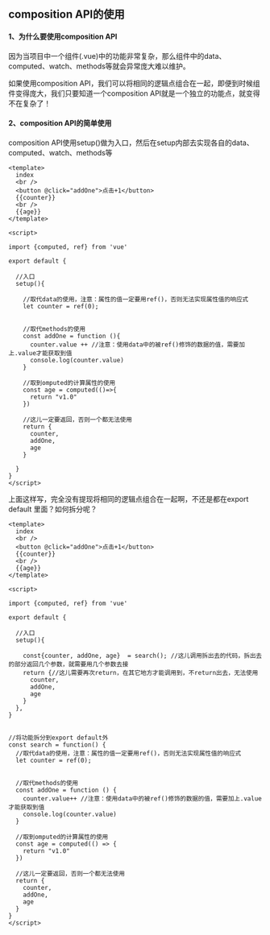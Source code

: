 ## composition API的使用



#### 1、为什么要使用composition API

因为当项目中一个组件(.vue)中的功能非常复杂，那么组件中的data、computed、watch、methods等就会异常庞大难以维护。

如果使用composition API，我们可以将相同的逻辑点组合在一起，即便到时候组件变得庞大，我们只要知道一个composition API就是一个独立的功能点，就变得不在复杂了！





#### 2、composition API的简单使用

composition API使用setup()做为入口，然后在setup内部去实现各自的data、computed、watch、methods等

```vue
<template>
  index
  <br />
  <button @click="addOne">点击+1</button>
  {{counter}}
  <br />
  {{age}}
</template>

<script>

import {computed, ref} from 'vue'

export default {

  //入口
  setup(){

    //取代data的使用，注意：属性的值一定要用ref()，否则无法实现属性值的响应式
    let counter = ref(0);


    //取代methods的使用
    const addOne = function (){
      counter.value ++ //注意：使用data中的被ref()修饰的数据的值，需要加上.value才能获取到值
      console.log(counter.value)
    }

    //取到omputed的计算属性的使用
    const age = computed(()=>{
      return "v1.0"
    })

    //这儿一定要返回，否则一个都无法使用
    return {
      counter,
      addOne,
      age
    }

  }
}
</script>

```

上面这样写，完全没有提现将相同的逻辑点组合在一起啊，不还是都在export default 里面？如何拆分呢？

```vue
<template>
  index
  <br />
  <button @click="addOne">点击+1</button>
  {{counter}}
  <br />
  {{age}}
</template>

<script>

import {computed, ref} from 'vue'

export default {

  //入口
  setup(){

    const{counter, addOne, age}  = search(); //这儿调用拆出去的代码，拆出去的部分返回几个参数，就需要用几个参数去接
    return {//这儿需要再次return，在其它地方才能调用到，不return出去，无法使用
      counter,
      addOne,
      age
    }
  },
}

  
//将功能拆分到export default外
const search = function() {
  //取代data的使用，注意：属性的值一定要用ref()，否则无法实现属性值的响应式
  let counter = ref(0);


  //取代methods的使用
  const addOne = function () {
    counter.value++ //注意：使用data中的被ref()修饰的数据的值，需要加上.value才能获取到值
    console.log(counter.value)
  }

  //取到omputed的计算属性的使用
  const age = computed(() => {
    return "v1.0"
  })

  //这儿一定要返回，否则一个都无法使用
  return {
    counter,
    addOne,
    age
  }
}
</script>

```


